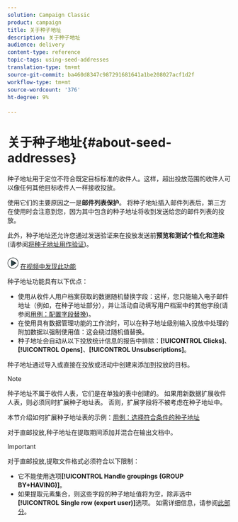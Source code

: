 ```yaml
---
solution: Campaign Classic
product: campaign
title: 关于种子地址
description: 关于种子地址
audience: delivery
content-type: reference
topic-tags: using-seed-addresses
translation-type: tm+mt
source-git-commit: ba460d8347c987291681641a1be208027acf1d2f
workflow-type: tm+mt
source-wordcount: '376'
ht-degree: 9%

---
```



# 关于种子地址{#about-seed-addresses}

种子地址用于定位不符合既定目标标准的收件人。这样，超出投放范围的收件人可以像任何其他目标收件人一样接收投放。

使用它们的主要原因之一是&#x200B;**邮件列表保护**。 将种子地址插入邮件列表后，第三方在使用时会注意到您，因为其中包含的种子地址将收到发送给您的邮件列表的投放。

此外，种子地址还允许您通过发送验证来在投放发送前&#x200B;**预览和测试个性化和渲染**(请参阅[将种子地址用作验证](../../delivery/using/steps-defining-the-target-population.md#using-seed-addresses-as-proof))。

![](assets/do-not-localize/how-to-video.png) [在视频中发现此功能](../../delivery/using/steps-defining-the-target-population.md#seeds-and-proofs-video)

种子地址功能具有以下优点：

* 使用从收件人用户档案获取的数据随机替换字段：这样，您只能输入电子邮件地址（例如，在种子地址部分），并让活动自动填写用户档案中的其他字段(请参阅[用例：配置字段替换](../../delivery/using/use-case--configuring-the-field-substitution.md))。
* 在使用具有数据管理功能的工作流时，可以在种子地址级别输入投放中处理的附加数据以强制使用值：这会绕过随机值替换。
* 种子地址会自动从以下投放统计信息的报告中排除：**[!UICONTROL Clicks]**、**[!UICONTROL Opens]**、**[!UICONTROL Unsubscriptions]**。

种子地址通过导入或直接在投放或活动中创建来添加到投放的目标。

>[!NOTE]
>
>种子地址不属于收件人表，它们是在单独的表中创建的。 如果用新数据扩展收件人表，则必须同时扩展种子地址表。 否则，扩展字段将不被考虑在种子地址中。
>
>本节介绍如何扩展种子地址表的示例：[用例：选择符合条件的种子地址](../../delivery/using/use-case--selecting-seed-addresses-on-criteria.md)

对于直邮投放,种子地址在提取期间添加并混合在输出文档中。

>[!IMPORTANT]
>
>对于直邮投放,提取文件格式必须符合以下限制：
>
>* 它不能使用选项&#x200B;**[!UICONTROL Handle groupings (GROUP BY+HAVING)]**。
>* 如果提取元素集合，则这些字段的种子地址值将为空，除非选中&#x200B;**[!UICONTROL Single row (expert user)]**&#x200B;选项。 如需详细信息，请参阅[此部分](../../platform/using/executing-export-jobs.md#step-7---data-formatting)。
>


